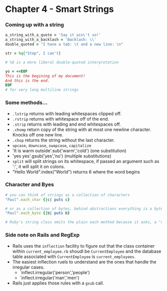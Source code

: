 # Chapter 4 - Smart Strings

### Coming up with a string

```ruby
a_string_with_a_quote = 'Say it ain\'t so!'
a_string_with_a_backlash = 'Backlash: \\'
double_quoted = "I have a tab: \t and a new line: \n"

str = %q{"Stop", I can't}

# %Q is a more liberal double-quoted interpretation

yo = <<EOF
This is the begining of my document!
And this is the end.
EOF
# for very long multiline strings

```

### Some methods...
- `.lstrip` returns with leading whitespaces clipped off.
- `.rstrip` returns with whitespace off of the end.
- `.strip` returns with leading and end whitespaces off.
- `.chomp` return copy of the string with at most one newline character. Knocks off one new line.
- `.chop` returns the string without the last character.
- `upcase`, `downcase`, `swapcase`, `capitalize`
- 'It is warm outside'.sub('warm','cold') (one substitution)
- 'yes yes'.gsub('yes','no') (multiple substitutions)
- `split` will split strings on its whitespace, if passed an argument such as ':', it will split it on colons.
- "Hello World".index("World") returns 6 where the word begins


### Character and Byes

```ruby
# you can think of strings as a collection of characters
"Paul".each_char {|c| puts c}

# or as a collection of bytes, behind abstractions everything is a byte.
"Paul".each_byte {|b| puts b}

# Ruby's string class omits the plain each method because it asks, a "collection of what"? could be any of the above.
```


### Side note on Rails and RegExp

- Rails uses the `inflection` facility to figure out that the class container within `current_employee.rb` shoudl be `CurrentEmployee` and the database table associated with `CurrentEmployee` is `current_employees`.
- The easiest inflection ruels to understand are the ones that handle the irregular cases.
  - `inflect.irregular('person','people')
  - `inflect.irregular('man','men')
- Rails just applies those rules with a `gsub` call.